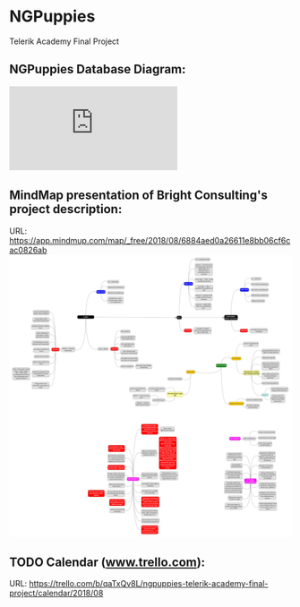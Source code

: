 # NGPuppies
Telerik Academy Final Project

## NGPuppies Database Diagram:
![Alt text](https://github.com/TeamWasp/NGPuppies/blob/master/data/ngpuppies_db_diagram_20180819.pdf?raw=true 'NG-Puppies database diagram')

## MindMap presentation of Bright Consulting's project description:
URL: https://app.mindmup.com/map/_free/2018/08/6884aed0a26611e8bb06cf6cac0826ab
![Alt text](https://github.com/TeamWasp/NGPuppies/blob/master/data/ng-puppies-project-schema/ng-puppies-project-schema_new.png?raw=true 'NG-Puppies project schema')

## TODO Calendar (www.trello.com):
URL: https://trello.com/b/qaTxQv8L/ngpuppies-telerik-academy-final-project/calendar/2018/08

